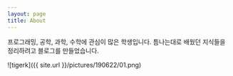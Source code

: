 ```yaml
---
layout: page
title: About
---
```


프로그래밍, 공학, 과학, 수학에 관심이 많은 학생입니다. 틈나는대로 배웠던 지식들을 정리하려고 블로그를 만들었습니다.

![tigerk]({{ site.url }}/pictures/190622/01.png)

